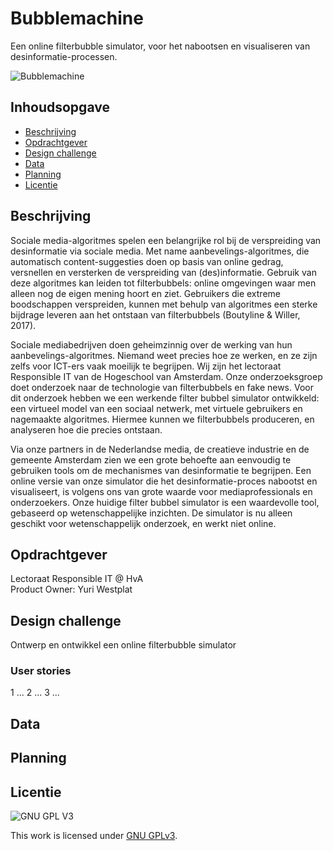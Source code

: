 # Bubblemachine
Een online filterbubble simulator, voor het nabootsen en visualiseren van desinformatie-processen.

![Bubblemachine](https://raw.githubusercontent.com/cmda-minor-web-cases/bubblemachine/main/assets/bubblemachine.png)

## Inhoudsopgave
  * [Beschrijving](#beschrijving)
  * [Opdrachtgever](#opdrachtgever)
  * [Design challenge](#design-challege)
  * [Data](#data)
  * [Planning](#planning)
  * [Licentie](#licentie)

## Beschrijving
Sociale media-algoritmes spelen een belangrijke rol bij de verspreiding van desinformatie via sociale media. Met name aanbevelings-algoritmes, die automatisch content-suggesties doen op basis van online gedrag, versnellen en versterken de verspreiding van (des)informatie. Gebruik van deze algoritmes kan leiden tot filterbubbels: online omgevingen waar men alleen nog de eigen mening hoort en ziet. Gebruikers die extreme boodschappen verspreiden, kunnen met behulp van algoritmes een sterke bijdrage leveren aan het ontstaan van filterbubbels (Boutyline & Willer, 2017). 

Sociale mediabedrijven doen geheimzinnig over de werking van hun aanbevelings-algoritmes. Niemand weet precies hoe ze werken, en ze zijn zelfs voor ICT-ers vaak moeilijk te begrijpen. Wij zijn het lectoraat Responsible IT van de Hogeschool van Amsterdam. Onze onderzoeksgroep doet onderzoek naar de technologie van filterbubbels en fake news. Voor dit onderzoek hebben we een werkende filter bubbel simulator ontwikkeld: een virtueel model van een sociaal netwerk, met virtuele gebruikers en nagemaakte algoritmes. Hiermee kunnen we filterbubbels produceren, en analyseren hoe die precies ontstaan.

Via onze partners in de Nederlandse media, de creatieve industrie en de gemeente Amsterdam zien we een grote behoefte aan eenvoudig te gebruiken tools om de mechanismes van desinformatie te begrijpen. Een online versie van onze simulator die het desinformatie-proces nabootst en visualiseert, is volgens ons van grote waarde voor mediaprofessionals en onderzoekers.
Onze huidige filter bubbel simulator  is een waardevolle tool, gebaseerd op wetenschappelijke inzichten. De simulator is nu alleen geschikt voor wetenschappelijk onderzoek, en werkt niet online. 

## Opdrachtgever
Lectoraat Responsible IT @ HvA  
Product Owner: Yuri Westplat

## Design challenge
Ontwerp en ontwikkel een online filterbubble simulator

### User stories
1 ...
2 ...
3 ...

## Data


## Planning


## Licentie

![GNU GPL V3](https://www.gnu.org/graphics/gplv3-127x51.png)

This work is licensed under [GNU GPLv3](./LICENSE).
